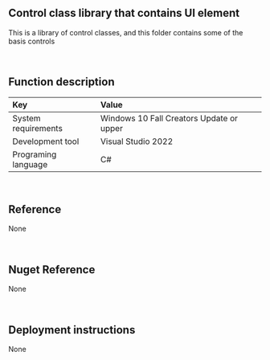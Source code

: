 ﻿## Control class library that contains UI element
 
This is a library of control classes, and this folder contains some of the basis controls


<br/>

## Function description

|Key|Value|
|:-|:-|
|System requirements| Windows 10 Fall Creators Update or upper|
|Development tool|Visual Studio 2022|
|Programing language|C#|


<br/>

## Reference

None


<br/>

## Nuget Reference

None


<br/>

## Deployment instructions

None
